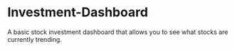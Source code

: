 # Investment-Dashboard
A basic stock investment dashboard that allows you to see what stocks are currently trending.
